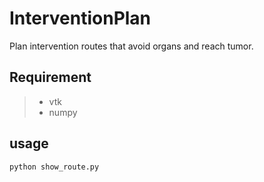 # InterventionPlan
Plan intervention routes that avoid organs and reach tumor.

## Requirement
>* vtk
>* numpy

## usage
```python
python show_route.py
```
